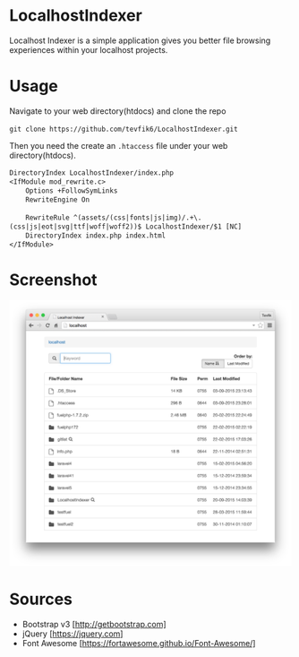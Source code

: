 # LocalhostIndexer
Localhost Indexer is a simple application gives you better file browsing experiences within your localhost projects.

# Usage
Navigate to your web directory(htdocs) and clone the repo

`git clone https://github.com/tevfik6/LocalhostIndexer.git`

Then you need the create an `.htaccess` file under your web directory(htdocs).

```
DirectoryIndex LocalhostIndexer/index.php
<IfModule mod_rewrite.c>
    Options +FollowSymLinks
    RewriteEngine On

	RewriteRule ^(assets/(css|fonts|js|img)/.+\.(css|js|eot|svg|ttf|woff|woff2))$ LocalhostIndexer/$1 [NC]
	DirectoryIndex index.php index.html
</IfModule>
```
# Screenshot
![Localhost Indexer ScreenShot 01](ScreenShot01.png)
# Sources
- Bootstrap v3 [http://getbootstrap.com]
- jQuery [https://jquery.com]
- Font Awesome [https://fortawesome.github.io/Font-Awesome/]